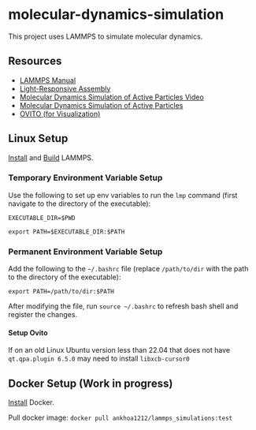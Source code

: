# molecular-dynamics-simulation
This project uses LAMMPS to simulate molecular dynamics.

## Resources
- [LAMMPS Manual](https://docs.lammps.org/Manual.html)
- [Light-Responsive Assembly](https://pubs.acs.org/doi/10.1021/acs.jpcb.4c02301)
- [Molecular Dynamics Simulation of Active Particles Video](https://pubs.acs.org/doi/10.1021/acs.jpcb.4c02301)
- [Molecular Dynamics Simulation of Active Particles](https://arxiv.org/abs/2102.10399)
- [OVITO (for Visualization)](https://www.ovito.org/)

## Linux Setup
[Install](https://docs.lammps.org/Install.html) and [Build](https://docs.lammps.org/Build.html) LAMMPS.

### Temporary Environment Variable Setup
Use the following to set up env variables to run the ```lmp``` command (first navigate to the directory of the executable):

```EXECUTABLE_DIR=$PWD```

```export PATH=$EXECUTABLE_DIR:$PATH```

### Permanent Environment Variable Setup
Add the following to the ```~/.bashrc``` file (replace ```/path/to/dir``` with the path to the directory of the executable):

```export PATH=/path/to/dir:$PATH```

After modifying the file, run ```source ~/.bashrc``` to refresh bash shell and register the changes.

#### Setup Ovito

If on an old Linux Ubuntu version less than 22.04 that does not have ```qt.qpa.plugin 6.5.0``` may need to install ```libxcb-cursor0```

## Docker Setup (Work in progress)
[Install](https://www.docker.com/get-started/) Docker.

Pull docker image:
```docker pull ankhoa1212/lammps_simulations:test ```
